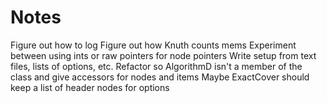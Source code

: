 Notes
=====

Figure out how to log
Figure out how Knuth counts mems
Experiment between using ints or raw pointers for node pointers
Write setup from text files, lists of options, etc.
Refactor so AlgorithmD isn't a member of the class and give accessors for nodes and items
Maybe ExactCover should keep a list of header nodes for options

